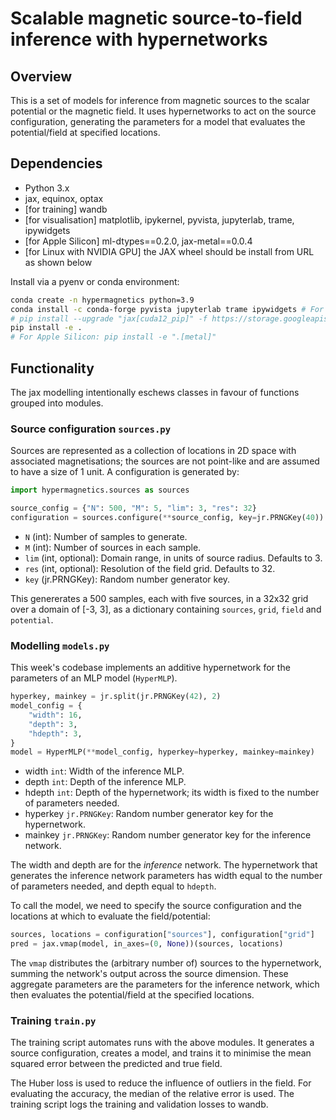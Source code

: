 # Scalable magnetic source-to-field inference with hypernetworks

## Overview

This is a set of models for inference from magnetic sources to the scalar potential or the
magnetic field. It uses hypernetworks to act on the source configuration, generating the parameters
for a model that evaluates the potential/field at specified locations.

## Dependencies

- Python 3.x
- jax, equinox, optax
- [for training] wandb
- [for visualisation] matplotlib, ipykernel, pyvista, jupyterlab, trame, ipywidgets
- [for Apple Silicon] ml-dtypes==0.2.0, jax-metal==0.0.4
- [for Linux with NVIDIA GPU] the JAX wheel should be install from URL as shown below

Install via a pyenv or conda environment:

```zsh
conda create -n hypermagnetics python=3.9
conda install -c conda-forge pyvista jupyterlab trame ipywidgets # For visualisation
# pip install --upgrade "jax[cuda12_pip]" -f https://storage.googleapis.com/jax-releases/jax_cuda_releases.html # For Linux with NVIDIA GPU
pip install -e .
# For Apple Silicon: pip install -e ".[metal]"
```

## Functionality

The jax modelling intentionally eschews classes in favour of functions grouped into modules.

### Source configuration `sources.py`

Sources are represented as a collection of locations in 2D space with associated magnetisations;
the sources are not point-like and are assumed to have a size of 1 unit. A configuration is
generated by:

```python
import hypermagnetics.sources as sources

source_config = {"N": 500, "M": 5, "lim": 3, "res": 32}
configuration = sources.configure(**source_config, key=jr.PRNGKey(40))
```

- `N` (int): Number of samples to generate.
- `M` (int): Number of sources in each sample.
- `lim` (int, optional): Domain range, in units of source radius. Defaults to 3.
- `res` (int, optional): Resolution of the field grid. Defaults to 32.
- `key` (jr.PRNGKey): Random number generator key.

This genererates a 500 samples, each with five sources, in a 32x32 grid over a domain of [-3, 3],
as a dictionary containing `sources`, `grid`, `field` and `potential`.

### Modelling `models.py`

This week's codebase implements an additive hypernetwork for the parameters of an MLP model (`HyperMLP`).

```python
hyperkey, mainkey = jr.split(jr.PRNGKey(42), 2)
model_config = {
    "width": 16,
    "depth": 3,
    "hdepth": 3,
}
model = HyperMLP(**model_config, hyperkey=hyperkey, mainkey=mainkey)
```

- width `int`: Width of the inference MLP.
- depth `int`: Depth of the inference MLP.
- hdepth `int`: Depth of the hypernetwork; its width is fixed to the number of parameters needed.
- hyperkey `jr.PRNGKey`: Random number generator key for the hypernetwork.
- mainkey `jr.PRNGKey`: Random number generator key for the inference network.

The width and depth are for the *inference* network. The hypernetwork that generates the inference network parameters has width equal to the number of parameters needed, and depth equal to `hdepth`.

To call the model, we need to specify the source configuration and the locations at which to evaluate the field/potential:

```python
sources, locations = configuration["sources"], configuration["grid"]
pred = jax.vmap(model, in_axes=(0, None))(sources, locations)
```

The `vmap` distributes the (arbitrary number of) sources to the hypernetwork, summing the network's output across the source dimension. These aggregate parameters are the parameters for the inference network, which then evaluates the potential/field at the specified locations.

### Training `train.py`

The training script automates runs with the above modules. It generates a source configuration, creates a model, and trains it to minimise the mean squared error between the predicted and true field.

The Huber loss is used to reduce the influence of outliers in the field. For evaluating the accuracy, the median of the relative error is used. The training script logs the training and validation losses to wandb.
